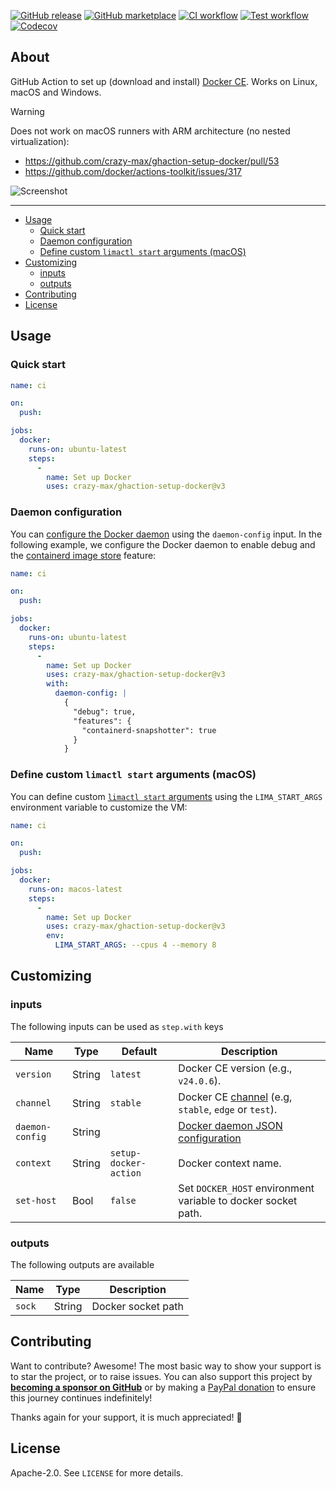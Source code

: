 [![GitHub release](https://img.shields.io/github/release/crazy-max/ghaction-setup-docker.svg?style=flat-square)](https://github.com/crazy-max/ghaction-setup-docker/releases/latest)
[![GitHub marketplace](https://img.shields.io/badge/marketplace-docker--setup--docker-blue?logo=github&style=flat-square)](https://github.com/marketplace/actions/docker-setup-docker)
[![CI workflow](https://img.shields.io/github/actions/workflow/status/crazy-max/ghaction-setup-docker/ci.yml?branch=master&label=ci&logo=github&style=flat-square)](https://github.com/crazy-max/ghaction-setup-docker/actions?workflow=ci)
[![Test workflow](https://img.shields.io/github/actions/workflow/status/crazy-max/ghaction-setup-docker/test.yml?branch=master&label=test&logo=github&style=flat-square)](https://github.com/crazy-max/ghaction-setup-docker/actions?workflow=test)
[![Codecov](https://img.shields.io/codecov/c/github/crazy-max/ghaction-setup-docker?logo=codecov&style=flat-square)](https://codecov.io/gh/crazy-max/ghaction-setup-docker)

## About

GitHub Action to set up (download and install) [Docker CE](https://docs.docker.com/engine/).
Works on Linux, macOS and Windows.

> [!WARNING]
> Does not work on macOS runners with ARM architecture (no nested virtualization):
> * https://github.com/crazy-max/ghaction-setup-docker/pull/53
> * https://github.com/docker/actions-toolkit/issues/317

![Screenshot](.github/setup-docker-action.png)

___

* [Usage](#usage)
  * [Quick start](#quick-start)
  * [Daemon configuration](#daemon-configuration)
  * [Define custom `limactl start` arguments (macOS)](#define-custom-limactl-start-arguments-macos)
* [Customizing](#customizing)
  * [inputs](#inputs)
  * [outputs](#outputs)
* [Contributing](#contributing)
* [License](#license)

## Usage

### Quick start

```yaml
name: ci

on:
  push:

jobs:
  docker:
    runs-on: ubuntu-latest
    steps:
      -
        name: Set up Docker
        uses: crazy-max/ghaction-setup-docker@v3
```

### Daemon configuration

You can [configure the Docker daemon](https://docs.docker.com/engine/reference/commandline/dockerd/#daemon-configuration-file)
using the `daemon-config` input. In the following example, we configure the
Docker daemon to enable debug and the [containerd image store](https://docs.docker.com/storage/containerd/)
feature:

```yaml
name: ci

on:
  push:

jobs:
  docker:
    runs-on: ubuntu-latest
    steps:
      -
        name: Set up Docker
        uses: crazy-max/ghaction-setup-docker@v3
        with:
          daemon-config: |
            {
              "debug": true,
              "features": {
                "containerd-snapshotter": true
              }
            }
```

### Define custom `limactl start` arguments (macOS)

You can define custom [`limactl start` arguments](https://lima-vm.io/docs/reference/limactl_start/)
using the `LIMA_START_ARGS` environment variable to customize the VM:

```yaml
name: ci

on:
  push:

jobs:
  docker:
    runs-on: macos-latest
    steps:
      -
        name: Set up Docker
        uses: crazy-max/ghaction-setup-docker@v3
        env:
          LIMA_START_ARGS: --cpus 4 --memory 8
```

## Customizing

### inputs

The following inputs can be used as `step.with` keys

| Name            | Type   | Default               | Description                                                                                                                 |
|-----------------|--------|-----------------------|-----------------------------------------------------------------------------------------------------------------------------|
| `version`       | String | `latest`              | Docker CE version (e.g., `v24.0.6`).                                                                                        |
| `channel`       | String | `stable`              | Docker CE [channel](https://download.docker.com/linux/static/) (e.g, `stable`, `edge` or `test`).                           |
| `daemon-config` | String |                       | [Docker daemon JSON configuration](https://docs.docker.com/engine/reference/commandline/dockerd/#daemon-configuration-file) |
| `context`       | String | `setup-docker-action` | Docker context name.                                                                                                        |
| `set-host`      | Bool   | `false`               | Set `DOCKER_HOST` environment variable to docker socket path.                                                               |

### outputs

The following outputs are available

| Name   | Type   | Description        |
|--------|--------|--------------------|
| `sock` | String | Docker socket path |

## Contributing

Want to contribute? Awesome! The most basic way to show your support is to star
the project, or to raise issues. You can also support this project by [**becoming a sponsor on GitHub**](https://github.com/sponsors/crazy-max)
or by making a [PayPal donation](https://www.paypal.me/crazyws) to ensure this
journey continues indefinitely!

Thanks again for your support, it is much appreciated! :pray:

## License

Apache-2.0. See `LICENSE` for more details.
